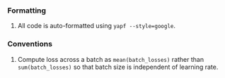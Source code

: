 ### Formatting

1. All code is auto-formatted using `yapf --style=google`.

### Conventions

1. Compute loss across a batch as `mean(batch_losses)` rather than
   `sum(batch_losses)` so that batch size is independent of learning rate.
